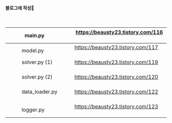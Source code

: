 


#### 블로그에 작성:blue_book:

<br>

&nbsp;  &nbsp;  &nbsp;  &nbsp;  &nbsp;  main.py  &nbsp;  &nbsp;  &nbsp;  &nbsp;  &nbsp;  | &nbsp; &nbsp; &nbsp; https://beausty23.tistory.com/116 &nbsp; &nbsp; &nbsp; 
--- | --- 
&nbsp;  &nbsp;  &nbsp;  &nbsp;  &nbsp;  model.py  &nbsp;  &nbsp;  &nbsp;  &nbsp;  &nbsp;  | &nbsp; &nbsp; &nbsp; https://beausty23.tistory.com/117 &nbsp; &nbsp; &nbsp; 
&nbsp;  &nbsp;  &nbsp;  &nbsp;  &nbsp;  solver.py (1)  &nbsp;  &nbsp;  &nbsp;  &nbsp;  &nbsp;  | &nbsp; &nbsp; &nbsp; https://beausty23.tistory.com/119 &nbsp; &nbsp; &nbsp; 
&nbsp;  &nbsp;  &nbsp;  &nbsp;  &nbsp;  solver.py (2)  &nbsp;  &nbsp;  &nbsp;  &nbsp;  &nbsp;  | &nbsp; &nbsp; &nbsp; https://beausty23.tistory.com/120 &nbsp; &nbsp; &nbsp; 
&nbsp;  &nbsp;  &nbsp;  &nbsp;  &nbsp;  data_loader.py  &nbsp;  &nbsp;  &nbsp;  &nbsp;  &nbsp;  | &nbsp; &nbsp; &nbsp; https://beausty23.tistory.com/122 &nbsp; &nbsp; &nbsp; 
&nbsp;  &nbsp;  &nbsp;  &nbsp;  &nbsp;  logger.py  &nbsp;  &nbsp;  &nbsp;  &nbsp;  &nbsp;  | &nbsp; &nbsp; &nbsp; https://beausty23.tistory.com/123 &nbsp; &nbsp; &nbsp; 
